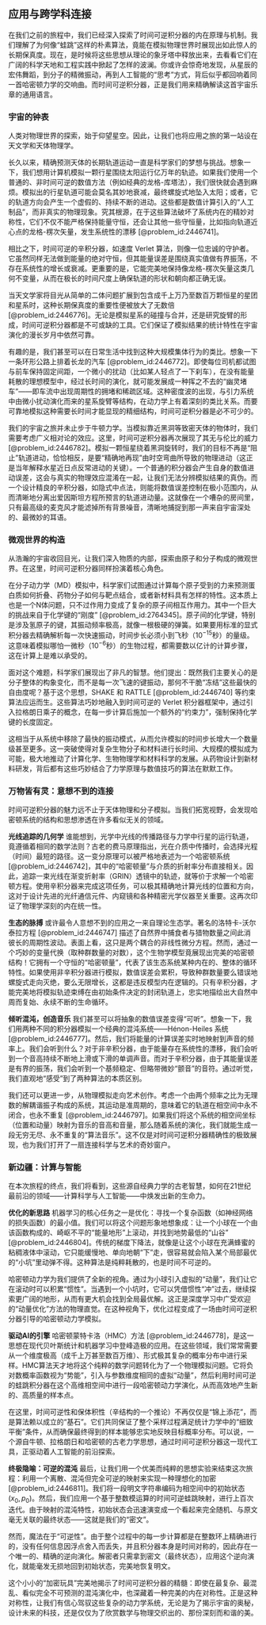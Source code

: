 ## 应用与跨学科连接

在我们之前的旅程中，我们已经深入探索了时间可逆积分器的内在原理与机制。我们理解了为何像“蛙跳”这样的朴素算法，竟能在模拟物理世界时展现出如此惊人的长期保真度。现在，是时候将这些思想从理论的象牙塔中释放出来，去看看它们在广阔的科学天地和工程实践中掀起了怎样的波澜。你或许会惊奇地发现，从星辰的宏伟舞蹈，到分子的精微振动，再到人工智能的“思考”方式，背后似乎都回响着同一首哈密顿力学的交响曲。而时间可逆积分器，正是我们用来精确解读这首宇宙乐章的通用语言。

### 宇宙的钟表

人类对物理世界的探索，始于仰望星空。因此，让我们也将应用之旅的第一站设在天文学和天体物理学。

长久以来，精确预测天体的长期轨道运动一直是科学家们的梦想与挑战。想象一下，我们想用计算机模拟一颗行星围绕太阳运行亿万年的轨迹。如果我们使用一个普通的、非时间可逆的数值方法（例如经典的龙格-库塔法），我们很快就会遇到麻烦。模拟出的行星轨道可能会莫名其妙地衰减，最终螺旋式地坠入太阳；或者，它的轨道方向会产生一个虚假的、持续不断的进动。这些都是数值计算引入的“人工制品”，而非真实的物理现象。究其根源，在于这些算法破坏了系统内在的精妙对称性，它们不仅不能严格保持能量守恒，还会让其他一些守恒量，比如指向轨道近心点的龙格-楞次矢量，发生系统性的漂移 [@problem_id:2446741]。

相比之下，时间可逆的辛积分器，如速度 Verlet 算法，则像一位忠诚的守护者。它虽然同样无法做到能量的绝对守恒，但其能量误差是围绕真实值做有界振荡，不存在系统性的增长或衰减。更重要的是，它能完美地保持像龙格-楞次矢量这类几何不变量，从而在极长的时间尺度上确保轨道的形状和朝向都正确无误。

当天文学家将目光从简单的二体问题扩展到包含成千上万乃至数百万颗恒星的星团和星系时，这种长期保真度的重要性便被放大了无数倍 [@problem_id:2446776]。无论是模拟星系的碰撞与合并，还是研究旋臂的形成，时间可逆积分器都是不可或缺的工具。它们保证了模拟结果的统计特性在宇宙演化的漫长岁月中依然可靠。

有趣的是，我们甚至可以在日常生活中找到这种大规模集体行为的类比。想象一下一条环形公路上排着长龙的汽车 [@problem_id:2446772]。即使每位司机都试图与前车保持固定间距，一个微小的扰动（比如某人轻点了一下刹车），在没有能量耗散的理想模型中，经过长时间的演化，就可能发展成一种挥之不去的“幽灵堵车”——即车流中出现周期性的拥堵和稀疏区域。这种密度波的出现，与引力系统中由微小扰动演化而来的星系旋臂等结构，在动力学上有着深刻的类比关系。而要可靠地模拟这种需要长时间才能显现的精细结构，时间可逆积分器是必不可少的。

我们的宇宙之旅并未止步于牛顿力学。当模拟靠近黑洞等致密天体的物体时，我们需要考虑广义相对论的效应。这里，时间可逆积分器再次展现了其无与伦比的威力 [@problem_id:2446782]。模拟一颗恒星绕着黑洞旋转时，我们的目标不再是“阻止”轨道进动，恰恰相反，是要“精确地再现”由时空弯曲所导致的物理进动（这正是当年解释水星近日点反常进动的关键）。一个普通的积分器会产生自身的数值进动误差，这会与真实的物理效应混淆在一起，让我们无法分辨模拟结果的真伪。而一个设计精良的辛积分器，如隐式中点法，则能将数值误差控制在极小范围内，从而清晰地分离出爱因斯坦方程所预言的轨道进动量。这就像在一个嘈杂的房间里，只有最高级的麦克风才能滤掉所有背景噪音，清晰地捕捉到那一声来自宇宙深处的、最微妙的耳语。

### 微观世界的构造

从浩瀚的宇宙收回目光，让我们深入物质的内部，探索由原子和分子构成的微观世界。在这里，时间可逆积分器同样扮演着核心角色。

在分子动力学（MD）模拟中，科学家们试图通过计算每个原子受到的力来预测蛋白质如何折叠、药物分子如何与靶点结合，或者新材料具有怎样的特性。这本质上也是一个N体问题，只不过作用力变成了复杂的原子间相互作用力。其中一个巨大的挑战来自于化学键的“刚度” [@problem_id:2764345]。原子间的化学键，特别是涉及氢原子的键，其振动频率极高，就像一根极硬的弹簧。如果要用标准的显式积分器去精确解析每一次快速振动，时间步长必须小到飞秒（$10^{-15}$秒）的量级。这意味着模拟哪怕一微秒（$10^{-6}$秒）的生物过程，都需要数以亿计的计算步骤，这在计算上是难以承受的。

面对这个难题，科学家们展现出了非凡的智慧。他们提出：既然我们主要关心的是分子整体的构象变化，而不是每一次飞速的键振动，那何不干脆“冻结”这些最快的自由度呢？基于这个思想，SHAKE 和 RATTLE [@problem_id:2446740] 等约束算法应运而生。这些算法巧妙地融入到时间可逆的 Verlet 积分器框架中，通过引入拉格朗日乘子的概念，在每一步计算后施加一个额外的“约束力”，强制保持化学键的长度固定。

这相当于从系统中移除了最快的振动模式，从而允许模拟的时间步长增大一个数量级甚至更多。这一突破使得对复杂生物分子和材料进行长时间、大规模的模拟成为可能，极大地推动了计算化学、生物物理学和材料科学的发展。从药物设计到新材料研发，背后都有这些巧妙结合了力学原理与数值技巧的算法在默默工作。

### 万物皆有灵：意想不到的连接

时间可逆积分器的魅力远不止于天体物理和分子模拟。当我们拓宽视野，会发现哈密顿系统的结构和思想渗透在许多看似无关的领域。

**光线追踪的几何学**
谁能想到，光学中光线的传播路径与力学中行星的运行轨道，竟遵循着相同的数学法则？古老的费马原理指出，光在介质中传播时，会选择光程（时间）最短的路径。这一变分原理可以被严格地表述为一个哈密顿系统 [@problem_id:2446742]，其中的“哈密顿量”与介质的折射率分布直接相关。因此，追踪一束光线在渐变折射率（GRIN）透镜中的轨迹，就等价于求解一个哈密顿方程。使用辛积分器来完成这项任务，可以极其精确地计算光线的位置和方向，这对于设计先进的光纤通信元件、内窥镜和各种精密光学仪器至关重要。这再次印证了物理学深刻的内在统一性。

**生态的脉搏**
或许最令人意想不到的应用之一来自理论生态学。著名的洛特卡-沃尔泰拉方程 [@problem_id:2446747] 描述了自然界中捕食者与猎物数量之间此消彼长的周期性波动。表面上看，这只是两个耦合的非线性微分方程。然而，通过一个巧妙的变量代换（取种群数量的对数），这个生物学模型竟展现出完美的哈密顿结构！它拥有一个守恒的“哈密顿量”，代表了该生态系统某种内在的、整体的循环特性。如果使用非辛积分器进行模拟，数值误差会累积，导致种群数量要么错误地螺旋式走向灭绝，要么无限增长，这都是违反模型内在逻辑的。只有辛积分器，才能完美地将模拟轨迹束缚在由初始条件决定的封闭轨道上，忠实地描绘出大自然中周而复始、永续不断的生命循环。

**倾听混沌，创造音乐**
我们甚至可以将抽象的数值误差变得“可听”。想象一下，我们用两种不同的积分器模拟一个经典的混沌系统——Hénon-Heiles 系统 [@problem_id:2446777]。然后，我们将能量的计算误差实时地映射到声音的频率上。我们会听到什么？对于非辛积分器，由于能量存在系统性的漂移，我们会听到一个音高持续不断地上滑或下滑的单调声音。而对于辛积分器，由于其能量误差是有界的振荡，我们会听到一个基频稳定、但略带微妙“颤音”的音符。通过听觉，我们直观地“感受”到了两种算法的本质区别。

我们还可以更进一步，从物理模拟走向艺术创作。考虑一个由两个频率之比为无理数的解耦谐振子构成的系统，其运动是准周期的，意味着它的轨道在相空间中永不闭合，也永不重复 [@problem_id:2446797]。如果我们将这个系统的相空间坐标（位置和动量）映射为音乐的音高和音量，那么随着系统的演化，我们就能生成一段无穷无尽、永不重复的“算法音乐”。这不仅是对时间可逆积分器精确性的极致展现，也为我们打开了一扇连接科学与艺术的奇妙窗户。

### 新边疆：计算与智能

在本次旅程的终点，我们将看到，这些源自经典力学的古老智慧，如何在21世纪最前沿的领域——计算科学与人工智能——中焕发出新的生命力。

**优化的新思路**
机器学习的核心任务之一是优化：寻找一个复杂函数（如神经网络的损失函数）的最小值。我们可以将这个问题形象地想象成：让一个小球在一个由该函数构成的、崎岖不平的“能量地形”上滚动，并找到地势最低的“山谷” [@problem_id:2446804]。传统的梯度下降法，就像是让这个小球在充满蜂蜜的粘稠液体中滚动，它只能缓慢地、单向地朝“下”走，很容易就会陷入某个局部最优的“小坑”里动弹不得。这种算法是纯粹耗散的，也是时间不可逆的。

哈密顿动力学为我们提供了全新的视角。通过为小球引入虚拟的“动量”，我们让它在滚动时可以积累“惯性”。当遇到一个小坑时，它可以凭借惯性“冲”过去，继续探索更广阔的地形，从而有更大机会找到全局最优解。这正是深度学习中广受欢迎的“动量优化”方法的物理直觉。在这种视角下，优化过程变成了一场由时间可逆积分器引导的哈密顿动力学模拟。

**驱动AI的引擎**
哈密顿蒙特卡洛（HMC）方法 [@problem_id:2446778]，是这一思想在现代贝叶斯统计和机器学习中登峰造极的应用。在这些领域，我们常常需要从一个维度极高（成千上万甚至数百万维）、形式极其复杂的概率分布中进行采样。HMC算法天才地将这个纯粹的数学问题转化为了一个物理模拟问题。它将负对数概率函数视为“势能”，引入与参数维度相同的虚拟“动量”，然后利用时间可逆的蛙跳积分器在这个高维相空间中进行一段哈密顿动力学演化，从而高效地产生新的、高质量的样本点。

在这里，时间可逆性和保体积性（辛结构的一个推论）不再仅仅是“锦上添花”，而是算法赖以成立的“基石”。它们共同保证了整个采样过程满足统计力学中的“细致平衡”条件，从而确保最终得到的样本能够忠实地反映目标概率分布。可以说，一个源自牛顿、拉格朗日和哈密顿的古老力学思想，通过时间可逆积分器这一现代工具，正驱动着人工智能的前沿探索。

**终极隐喻：可逆的混沌**
最后，让我们用一个优美而纯粹的思想实验来结束这次旅程：利用一个离散、混沌但完全可逆的映射来实现一种理想化的加密 [@problem_id:2446811]。我们将一段明文字符串编码为相空间中的初始状态 $(x_0, p_0)$。然后，我们应用一个基于整数模运算的时间可逆蛙跳映射，进行上百次迭代。由于映射的混沌特性，初始状态会迅速演变成一个看起来完全随机、与原文毫无关联的最终状态——这就是我们的“密文”。

然而，魔法在于“可逆性”。由于整个过程中的每一步计算都是在整数环上精确进行的，没有任何信息因浮点舍入而丢失，并且积分器本身是时间对称的，因此存在一个唯一的、精确的逆向演化。解密者只需拿到密文（最终状态），应用这个逆向演化，就能毫发无损地回到初始状态，完美地恢复明文。

这个小小的“加密玩具”完美地揭示了时间可逆积分器的精髓：即使在最复杂、最混乱、看似完全不可预测的混沌演化中，也深藏着一种完美的内在对称性。正是这种对称性，让我们有信心驾驭这些复杂的动力学系统，无论是为了揭示宇宙的奥秘，设计未来的科技，还是仅仅为了欣赏数学与物理交织出的、那份深刻而和谐的美。